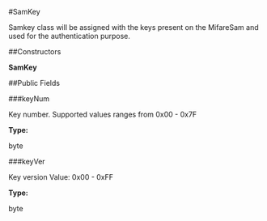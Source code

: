 #SamKey

Samkey class will be assigned with the keys present on the MifareSam and used
 for the authentication purpose.



##Constructors

**SamKey**



##Public Fields

###keyNum

Key number. Supported values ranges from 0x00 - 0x7F

**Type:**

byte

###keyVer

Key version Value: 0x00 - 0xFF

**Type:**

byte

